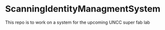 # ScanningIdentityManagmentSystem
This repo is to work on a system for the upcoming UNCC super fab lab
